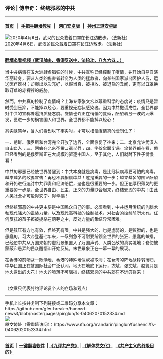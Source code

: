 ### 评论 | 傅申奇： 终结邪恶的中共
------------------------

#### [首页](https://github.com/gfw-breaker/banned-news3/blob/master/README.md) &nbsp;&nbsp;|&nbsp;&nbsp; [手把手翻墙教程](https://github.com/gfw-breaker/guides/wiki) &nbsp;&nbsp;|&nbsp;&nbsp; [网门安卓版](https://github.com/oGate2/oGate) &nbsp;&nbsp;|&nbsp;&nbsp; [神州正道安卓版](https://github.com/SzzdOgate/update) 



<div id="headerimg">
 <img alt="2020年4月6日，武汉的民众戴着口罩在长江边散步。（法新社）" src="https://www.rfa.org/mandarin/pinglun/fushenqi/fs-04062020152334.html/000_1QF3WZ.jpg/@@images/6bec8b50-88b5-4f7e-80da-00823e85b1b9.jpeg" title="2020年4月6日，武汉的民众戴着口罩在长江边散步。（法新社）"/>
 <div id="headerimgcontents">
  <div id="headerimgcaption">
   <span>
    2020年4月6日，武汉的民众戴着口罩在长江边散步。（法新社）
   </span>
   <!-- zoomattribute -->
  </div>
  <!-- headerimgcaption -->
 </div>
 <!-- headerimagecontents -->
</div>

<hr/>


#### [翻墙必看视频（武汉肺炎、香港反送中、法轮功、八九六四...）](https://github.com/gfw-breaker/banned-news3/blob/master/pages/link3.md)

<div id="storytext">
 <div>
  <div class="slot_header">
  </div>
 </div>
 <p>
  当中共病毒在五大洲肆虐猖狂的时候，中共宣称已经控制了疫情，并开始自导自演华丽转身，要从人类的施害者转变为人类的拯救者，向某些国家派出医护人员，运送医疗器材；却爆出以次充好，以假当真，被拒收、被退货的丑闻，更有以口罩换取订单的赤裸裸的威胁。
  <br/>
  <br/>
  然而，中共真的控制了疫情吗？上海专家张文宏以尊重科学的态度说：疫情只是暂时受到压抑，不能掉以轻心，要重视无症状感染者。因为中共撒谎成性，全世界都对中共的宣称普遍持质疑态度。疫情也许正在悄悄的蔓延，酝酿着另一波的大爆发，更进一步的祸害国人和世界，全世界都不能掉以轻心！
  <br/>
  <br/>
  其实很简单，当人们看到以下事实时，才可以相信疫情真的控制住了：
  <br/>
  <br/>
  一、朝鲜、俄罗斯和台湾完全开放了边界，全面恢复了往来；二、北京允许武汉人自由出入；三、两会在北京不带口罩举行；四、学校全面复课。全世界都在看，但已经看到的是俄罗斯正在大规模的驱逐中国人，至于其他，人们就耐下性子慢慢看！
  <br/>
  <br/>
  中共的邪恶已经使世界警醒到：中共本身就是病毒，是比冠状病毒更可怕的病毒。越来越多的政要宣告：再也不要相信中共！这是重要的一步；越来越多的国家酝酿和开始进行追讨中共罪责和经济赔偿，这也是很重要的一步。但正在厚积薄发的更重要的一步是，全世界自由、民主、正义的力量联合起来，终结邪恶的中共！由此人类社会才可能得安宁、得幸福！
  <br/>
  <br/>
  但终结邪恶的中共更主要是中国民众自己的事。必须看到，中共运用传统的洗脑术和现代强大的武装力量，以及现代高科技的控制技术，对社会的控制前所未有。任何反抗的苗子都被扼杀在萌芽之中，反对力量的集结异常困难。
  <br/>
  <br/>
  但是镇压有方也有效，但终究有限。中共是强大的，也是虚弱的，是狡猾的，也是愚蠢的。习大帝登基七年来，一系列急不可耐要统领全世界的张狂、愚蠢的举措，已经使中共从万国来朝的虚幻景象置入了万国声讨、人类公敌的真实境地；也使被蒙蔽和愚弄的民众醒悟和开始反抗。末世景象正在一幕一幕的展现。
  <br/>
  <br/>
  在香港的前哨战一败涂地，香港的特殊地位或被取消；在台湾的阵地战铩羽而归，中华民国正在被国际社会广泛认同。地火在地底下运行，方斌、张文斌、赵凯只是地火露出的火花！地火的喷薄不可阻挡，终结邪恶的中共就在不远的将来！
  <br/>
  <br/>
  <br/>
  （文章只代表特约评论员个人的立场和观点）
 </p>
</div>

<hr/>
手机上长按并复制下列链接或二维码分享本文章：<br/>
https://github.com/gfw-breaker/banned-news3/blob/master/pages/pinglun/fs-04062020152334.md <br/>
<a href='https://github.com/gfw-breaker/banned-news3/blob/master/pages/pinglun/fs-04062020152334.md'><img src='https://github.com/gfw-breaker/banned-news3/blob/master/pages/pinglun/fs-04062020152334.md.png'/></a> <br/>
原文地址（需翻墙访问）：https://www.rfa.org/mandarin/pinglun/fushenqi/fs-04062020152334.html


------------------------
#### [首页](https://github.com/gfw-breaker/banned-news3/blob/master/README.md) &nbsp;|&nbsp; [一键翻墙软件](https://github.com/gfw-breaker/nogfw/blob/master/README.md) &nbsp;| [《九评共产党》](https://github.com/gfw-breaker/9ping.md/blob/master/README.md#九评之一评共产党是什么) | [《解体党文化》](https://github.com/gfw-breaker/jtdwh.md/blob/master/README.md) | [《共产主义的终极目的》](https://github.com/gfw-breaker/gczydzjmd.md/blob/master/README.md)


<img src='http://gfw-breaker.win/banned-news3/pages/pinglun/fs-04062020152334.md' width='0px' height='0px'/>